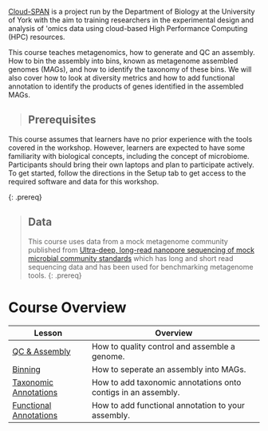 ---
---
[Cloud-SPAN](https://cloud-span.york.ac.uk) is a project run by the Department of Biology at the University of York with the aim to training researchers in the experimental design and analysis of 'omics data using cloud-based High Performance Computing (HPC) resources.

This course teaches metagenomics, how to generate and QC an assembly. How to bin the assembly into bins, known as metagenome assembled genomes (MAGs), and how to identify the taxonomy of these bins. We will also cover how to look at diversity metrics and how to add functional annotation to identify the products of genes identified in the assembled MAGs.

> ## Prerequisites
This course assumes that learners have no prior experience with the tools covered in the workshop. However, learners are expected to have some familiarity with biological concepts, including the concept of microbiome. Participants should bring their own laptops and plan to participate actively.
To get started, follow the directions in the Setup tab to get access to the required software and data for this workshop.
>
{: .prereq}

> ## Data
> This course uses data from a mock metagenome community published from [Ultra-deep, long-read nanopore sequencing of mock microbial community standards](https://academic.oup.com/gigascience/article/8/5/giz043/5486468) which has long and short read sequencing data and has been used for benchmarking metagenome tools.
{: .prereq}


# Course Overview

| Lesson                     | Overview |
| -------------------------- | ---------|
| [QC & Assembly](https://cloud-span.github.io/metagenomics01-qc-assembly/) | How to quality control and assemble a genome.|
| [Binning](https://cloud-span.github.io/metagenomics02-binning/)| How to seperate an assembly into MAGs. |
| [Taxonomic Annotations](https://cloud-span.github.io/metagenomics03-taxonomic-anno/) | How to add taxonomic annotations onto contigs in an assembly. |
| [Functional Annotations](https://cloud-span.github.io/metagenomics04-functional-anno/) | How to add functional annotation to your assembly. |
